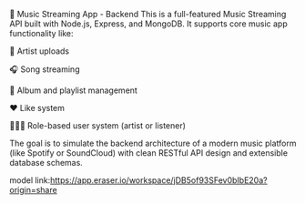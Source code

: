 🎵 Music Streaming App - Backend
This is a full-featured Music Streaming API built with Node.js, Express, and MongoDB. It supports core music app functionality like:

🎤 Artist uploads

🎧 Song streaming

💽 Album and playlist management

❤️ Like system

🧑‍🤝‍🧑 Role-based user system (artist or listener)

The goal is to simulate the backend architecture of a modern music platform (like Spotify or SoundCloud) with clean RESTful API design and extensible database schemas.

model link:https://app.eraser.io/workspace/jDB5of93SFev0bIbE20a?origin=share
